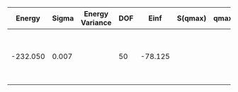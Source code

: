 | Energy   | Sigma | Energy Variance | DOF | Einf    | S(qmax) | qmax | Method                                                       | Data Repository |
|----------|-------|-----------------|-----|---------|---------|------|--------------------------------------------------------------|-----------------|
| -232.050 | 0.007 |                 | 50  | -78.125 |         |      | AFQMC (Metropolis, Trotter error extrapolated), numerically exact |                 |
